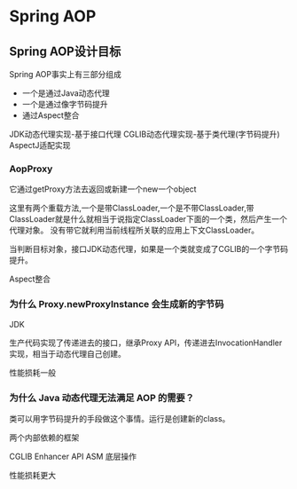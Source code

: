 # Spring AOP

## Spring AOP设计目标

Spring AOP事实上有三部分组成

* 一个是通过Java动态代理
* 一个是通过像字节码提升
* 通过Aspect整合

JDK动态代理实现-基于接口代理
CGLIB动态代理实现-基于类代理(字节码提升)
AspectJ适配实现


### AopProxy

它通过getProxy方法去返回或新建一个new一个object

这里有两个重载方法,一个是带ClassLoader,一个是不带ClassLoader,带ClassLoader就是什么就相当于说指定ClassLoader下面的一个类，然后产生一个代理对象。
没有带它就利用当前线程所关联的应用上下文ClassLoader。

当判断目标对象，接口JDK动态代理，如果是一个类就变成了CGLIB的一个字节码提升。

Aspect整合

### 为什么 Proxy.newProxyInstance 会生成新的字节码

JDK

生产代码实现了传递进去的接口，继承Proxy API，传递进去InvocationHandler实现，相当于动态代理自己创建。

性能损耗一般

### 为什么 Java 动态代理无法满足 AOP 的需要？

类可以用字节码提升的手段做这个事情。运行是创建新的class。

两个内部依赖的框架

CGLIB Enhancer API
ASM 底层操作

性能损耗更大



